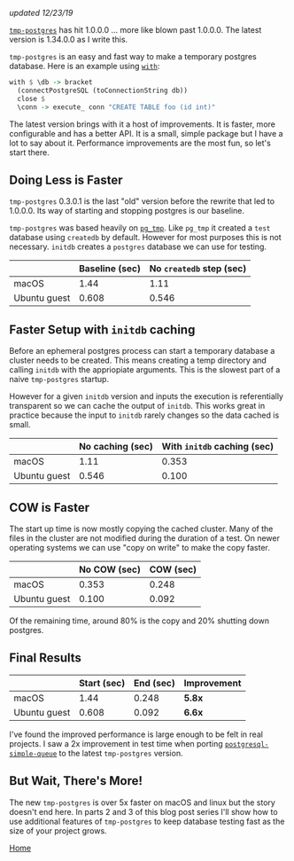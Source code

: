 *updated 12/23/19*

[`tmp-postgres`](http://hackage.haskell.org/package/tmp-postgres) has hit 1.0.0.0 ... more like blown past 1.0.0.0. The latest version is 1.34.0.0 as I write this.

`tmp-postgres` is an easy and fast way to make a temporary postgres database. Here is an example using [`with`](http://hackage.haskell.org/package/tmp-postgres-1.31.0.0/docs/Database-Postgres-Temp.html#v:with):

```haskell
with $ \db -> bracket
  (connectPostgreSQL (toConnectionString db))
  close $
  \conn -> execute_ conn "CREATE TABLE foo (id int)"
```

The latest version brings with it a host of improvements. It is faster, more configurable and has a better API. It is a small, simple package but I have a lot to say about it. Performance improvements are the most fun, so let's start there.

## Doing Less is Faster

`tmp-postgres` 0.3.0.1 is the last "old" version before the rewrite that led to 1.0.0.0. Its way of starting and stopping postgres is our baseline.

`tmp-postgres` was based heavily on [`pg_tmp`](http://eradman.com/ephemeralpg/). Like `pg_tmp` it created a `test` database using `createdb` by default. However for most purposes this is not necessary. `initdb` creates a `postgres` database we can use for testing.

||Baseline (sec) |No `createdb` step (sec) |
|-|-|-|
macOS | 1.44 | 1.11|
Ubuntu guest| 0.608 | 0.546|

## Faster Setup with `initdb` caching

Before an ephemeral postgres process can start a temporary database a cluster needs to be created. This means creating a temp directory and calling `initdb` with the appriopiate arguments. This is the slowest part of a naive `tmp-postgres` startup.

However for a given `initdb` version and inputs the execution is referentially transparent so we can cache the output of `initdb`. This works great in practice because the input to `initdb` rarely changes so the data cached is small.

||No caching (sec)|With `initdb` caching (sec)|
|-|-|-|
macOS | 1.11 | 0.353 |
Ubuntu guest| 0.546 | 0.100 |

## COW is Faster

The start up time is now mostly copying the cached cluster. Many of the files in the cluster are not modified during the duration of a test. On newer operating systems we can use "copy on write" to make the copy faster.

||No COW (sec) | COW (sec) |
|-|-|-|
macOS | 0.353 | 0.248 |
Ubuntu guest| 0.100 | 0.092 |

Of the remaining time, around 80% is the copy and 20% shutting down postgres.

## Final Results

| | Start (sec) | End (sec)| Improvement |
|-|-------------|----------| ------------|
| macOS | 1.44 | 0.248 | **5.8x** |
| Ubuntu guest | 0.608 | 0.092 | **6.6x**


I've found the improved performance is large enough to be felt in real projects. I saw a 2x improvement in test time when porting [`postgresql-simple-queue`](http://hackage.haskell.org/package/postgresql-simple-queue) to the latest `tmp-postgres` version.

## But Wait, There's More!

The new `tmp-postgres` is over 5x faster on macOS and linux but the story doesn't end here. In parts 2 and 3 of this blog post series I'll show how to use additional features of `tmp-postgres` to keep database testing fast as the size of your project grows.

[Home](../index.html)
